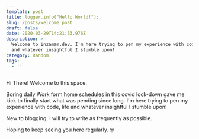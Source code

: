 ```yaml
---
template: post
title: logger.info("Hello World!");
slug: /posts/welcome_post
draft: false
date: 2020-03-29T14:21:53.976Z
description: >-
  Welcome to inzamam.dev. I'm here trying to pen my experience with code, life
  and whatever insightful I stumble upon!
category: Random
tags:
  - ''
---
```

Hi There! Welcome to this space.

Boring daily Work form home schedules in this covid lock-down gave me kick to finally start what was pending since long. I'm here trying to pen my experience with code, life and whatever insightful I stumble upon!

New to blogging, I will try to write as frequently as possible. 

Hoping to keep seeing you here regularly. 🤓
